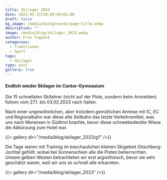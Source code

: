 ```yaml
---
title: Skilager 2023
date: 2023-02-21T20:09:03+01:00
draft: false
bg_image: /media/backgrounds/page-title.webp
description: ""
image: /media/blog/skilager_2023.webp
author: Frau Tuppack
categories:
  - Traditionen
  - Sport
tags:
  - Skilager
type: post
gallery: true
---
```

#### Endlich wieder Skilager im Cantor-Gymnasium

Die 15 schnellsten Skifahrer (nicht auf der Piste, sondern beim Anmelden) fuhren vom 27.1. bis 03.02.2023 nach Italien.

Nach einer ungewöhnlichen, aber trotzdem gemütlichen Anreise mit IC, EC und
Regionalbahn war diese alte Seilbahn das letzte Verkehrsmittel, was uns
nach Meransen in Südtirol brachte, bevor diese schneebedeckte Wiese die
Abkürzung zum Hotel war.

{{< gallery dir="/media/blog/skilager_2023/g1" />}}

Die Tage waren mit Training im
beschaulichen kleinen Skigebiet Gitschberg-Jochtal gefüllt, wobei bei Sonnenschein alle die Pisten beherrschten. Unsere gelben Westen betrachteten wir erst argwöhnisch, bevor sie sehr geschätzt waren, weil wir uns so schnell alle erkannten.

{{< gallery dir="/media/blog/skilager_2023" />}}
